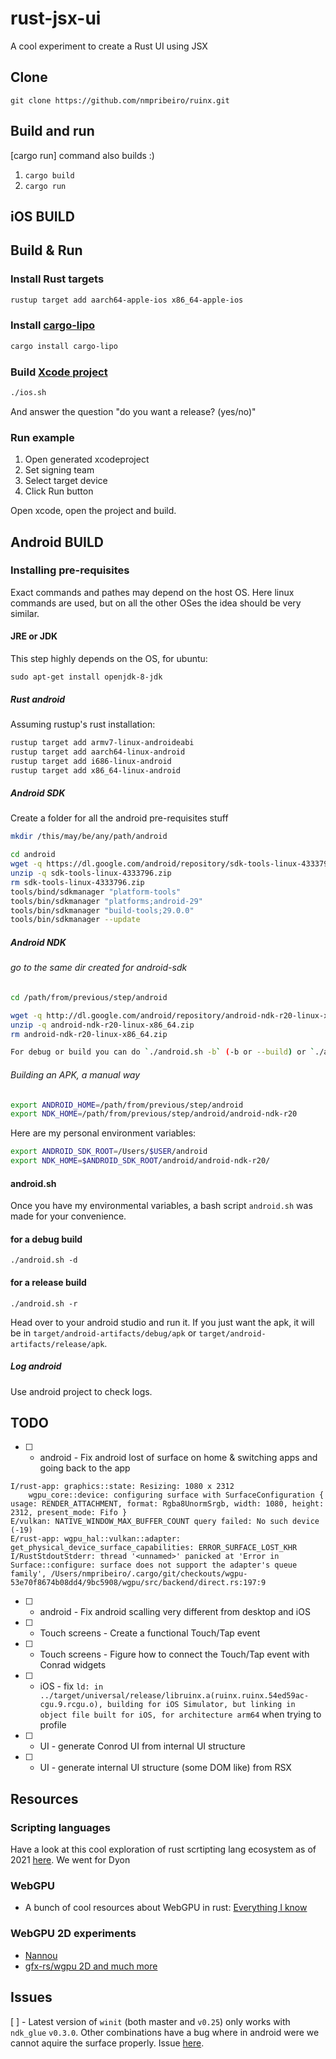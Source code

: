 # rust-jsx-ui

A cool experiment to create a Rust UI using JSX

## Clone

`git clone https://github.com/nmpribeiro/ruinx.git`

## Build and run

[cargo run] command also builds :)

1. `cargo build`
2. `cargo run`

## iOS BUILD

## Build & Run

### Install Rust targets

```bash
rustup target add aarch64-apple-ios x86_64-apple-ios
```

### Install [cargo-lipo](https://github.com/TimNN/cargo-lipo)

```bash
cargo install cargo-lipo
```

### Build [Xcode project](https://github.com/yonaskolb/XcodeGen)

```bash
./ios.sh
```

And answer the question "do you want a release? (yes/no)"

### Run example

1. Open generated xcodeproject
1. Set signing team
1. Select target device
1. Click Run button

Open xcode, open the project and build.

## Android BUILD

### Installing pre-requisites

Exact commands and pathes may depend on the host OS. Here linux commands are used, but on all the other OSes the idea should be very similar.

#### JRE or JDK

This step highly depends on the OS, for ubuntu:

`sudo apt-get install openjdk-8-jdk`

##### Rust android

Assuming rustup's rust installation:

```bash
rustup target add armv7-linux-androideabi
rustup target add aarch64-linux-android
rustup target add i686-linux-android
rustup target add x86_64-linux-android
```

##### Android SDK

Create a folder for all the android pre-requisites stuff

```bash
mkdir /this/may/be/any/path/android

cd android
wget -q https://dl.google.com/android/repository/sdk-tools-linux-4333796.zip
unzip -q sdk-tools-linux-4333796.zip
rm sdk-tools-linux-4333796.zip
tools/bind/sdkmanager "platform-tools"
tools/bin/sdkmanager "platforms;android-29"
tools/bin/sdkmanager "build-tools;29.0.0"
tools/bin/sdkmanager --update
```

##### Android NDK

###### go to the same dir created for android-sdk

```bash
cd /path/from/previous/step/android

wget -q http://dl.google.com/android/repository/android-ndk-r20-linux-x86_64.zip
unzip -q android-ndk-r20-linux-x86_64.zip
rm android-ndk-r20-linux-x86_64.zip

For debug or build you can do `./android.sh -b` (-b or --build) or `./android.sh -r` (-r or --release).
```

###### Building an APK, a manual way

```bash
export ANDROID_HOME=/path/from/previous/step/android
export NDK_HOME=/path/from/previous/step/android/android-ndk-r20
```

Here are my personal environment variables:

```bash
export ANDROID_SDK_ROOT=/Users/$USER/android
export NDK_HOME=$ANDROID_SDK_ROOT/android/android-ndk-r20/
```

#### android.sh

Once you have my environmental variables, a bash script `android.sh` was made for your convenience.

#### for a debug build

`./android.sh -d`

#### for a release build

`./android.sh -r`

Head over to your android studio and run it. If you just want the apk, it will be in `target/android-artifacts/debug/apk` or `target/android-artifacts/release/apk`.

##### Log android

Use android project to check logs.

## TODO

- [ ] - android - Fix android lost of surface on home & switching apps and going back to the app

```log
I/rust-app: graphics::state: Resizing: 1080 x 2312
    wgpu_core::device: configuring surface with SurfaceConfiguration { usage: RENDER_ATTACHMENT, format: Rgba8UnormSrgb, width: 1080, height: 2312, present_mode: Fifo }
E/vulkan: NATIVE_WINDOW_MAX_BUFFER_COUNT query failed: No such device (-19)
E/rust-app: wgpu_hal::vulkan::adapter: get_physical_device_surface_capabilities: ERROR_SURFACE_LOST_KHR
I/RustStdoutStderr: thread '<unnamed>' panicked at 'Error in Surface::configure: surface does not support the adapter's queue family', /Users/nmpribeiro/.cargo/git/checkouts/wgpu-53e70f8674b08dd4/9bc5908/wgpu/src/backend/direct.rs:197:9
```

- [ ] - android - Fix android scalling very different from desktop and iOS
- [ ] - Touch screens - Create a functional Touch/Tap event
- [ ] - Touch screens - Figure how to connect the Touch/Tap event with Conrad widgets
- [ ] - iOS - fix `ld: in ../target/universal/release/libruinx.a(ruinx.ruinx.54ed59ac-cgu.9.rcgu.o), building for iOS Simulator, but linking in object file built for iOS, for architecture arm64` when trying to profile
- [ ] - UI - generate Conrod UI from internal UI structure
- [ ] - UI - generate internal UI structure (some DOM like) from RSX

## Resources

### Scripting languages

Have a look at this cool exploration of rust scrtipting lang ecosystem as of 2021 [here](https://www.boringcactus.com/2020/09/16/survey-of-rust-embeddable-scripting-languages.html#duckscript).
We went for Dyon

### WebGPU

- A bunch of cool resources about WebGPU in rust: [Everything I know](https://wiki.nikitavoloboev.xyz/computer-graphics/webgpu)

### WebGPU 2D experiments

- [Nannou](https://github.com/nannou-org/nannou)
- [gfx-rs/wgpu 2D and much more](https://github.com/gfx-rs/wgpu/wiki/Users)

## Issues

[ ] - Latest version of `winit` (both master and `v0.25`) only works with `ndk_glue` `v0.3.0`. Other combinations have a bug where in android were we cannot aquire the surface properly. Issue [here](https://github.com/rust-windowing/winit/issues/1986).
